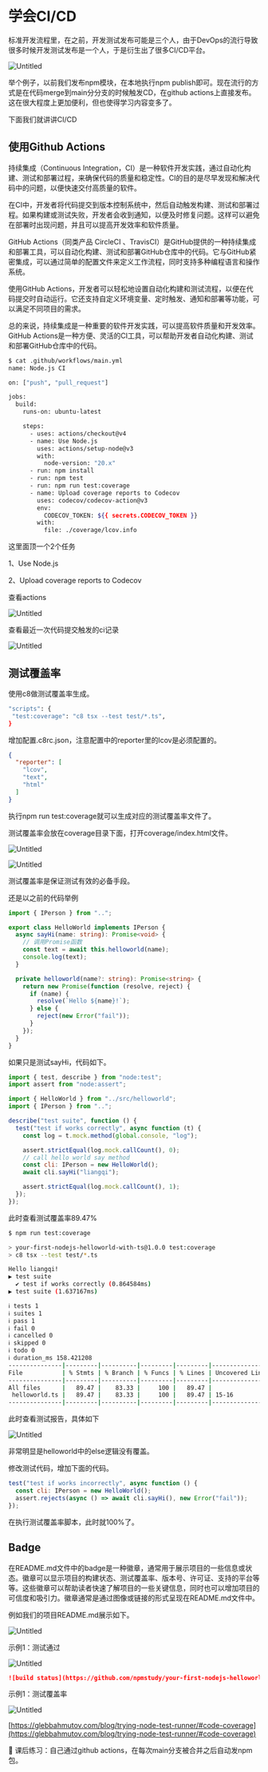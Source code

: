 
# 学会CI/CD

标准开发流程里，在之前，开发测试发布可能是三个人，由于DevOps的流行导致很多时候开发测试发布是一个人，于是衍生出了很多CI/CD平台。

![Untitled](img/Untitled%204.png)

举个例子，以前我们发布npm模块，在本地执行npm publish即可。现在流行的方式是在代码merge到main分分支的时候触发CD，在github actions上直接发布。这在很大程度上更加便利，但也使得学习内容变多了。

下面我们就讲讲CI/CD

## 使用Github Actions

持续集成（Continuous Integration，CI）是一种软件开发实践，通过自动化构建、测试和部署过程，来确保代码的质量和稳定性。CI的目的是尽早发现和解决代码中的问题，以便快速交付高质量的软件。

在CI中，开发者将代码提交到版本控制系统中，然后自动触发构建、测试和部署过程。如果构建或测试失败，开发者会收到通知，以便及时修复问题。这样可以避免在部署时出现问题，并且可以提高开发效率和软件质量。

GitHub Actions（同类产品 CircleCI 、TravisCI）是GitHub提供的一种持续集成和部署工具，可以自动化构建、测试和部署GitHub仓库中的代码。它与GitHub紧密集成，可以通过简单的配置文件来定义工作流程，同时支持多种编程语言和操作系统。

使用GitHub Actions，开发者可以轻松地设置自动化构建和测试流程，以便在代码提交时自动运行。它还支持自定义环境变量、定时触发、通知和部署等功能，可以满足不同项目的需求。

总的来说，持续集成是一种重要的软件开发实践，可以提高软件质量和开发效率。GitHub Actions是一种方便、灵活的CI工具，可以帮助开发者自动化构建、测试和部署GitHub仓库中的代码。

```bash
$ cat .github/workflows/main.yml
name: Node.js CI

on: ["push", "pull_request"]

jobs:
  build:
    runs-on: ubuntu-latest

    steps:
      - uses: actions/checkout@v4
      - name: Use Node.js
        uses: actions/setup-node@v3
        with:
          node-version: "20.x"
      - run: npm install
      - run: npm test
      - run: npm run test:coverage
      - name: Upload coverage reports to Codecov
        uses: codecov/codecov-action@v3
        env:
          CODECOV_TOKEN: ${{ secrets.CODECOV_TOKEN }}
        with:
          file: ./coverage/lcov.info
```

这里面顶一个2个任务

1、Use Node.js

2、Upload coverage reports to Codecov

查看actions

![Untitled](img/Untitled%205.png)

查看最近一次代码提交触发的ci记录

![Untitled](img/Untitled%206.png)

## 测试覆盖率

使用c8做测试覆盖率生成。

```bash
"scripts": {
 "test:coverage": "c8 tsx --test test/*.ts",
}
```

增加配置.c8rc.json，注意配置中的reporter里的lcov是必须配置的。

```json
{
  "reporter": [
    "lcov",
    "text",
    "html"
  ]
}
```

执行npm run test:coverage就可以生成对应的测试覆盖率文件了。

测试覆盖率会放在coverage目录下面，打开coverage/index.html文件。

![Untitled](img/Untitled%207.png)

![Untitled](img/Untitled%208.png)

测试覆盖率是保证测试有效的必备手段。

还是以之前的代码举例

```ts
import { IPerson } from "..";

export class HelloWorld implements IPerson {
  async sayHi(name: string): Promise<void> {
    // 调用Promise函数
    const text = await this.helloworld(name);
    console.log(text);
  }

  private helloworld(name?: string): Promise<string> {
    return new Promise(function (resolve, reject) {
      if (name) {
        resolve(`Hello ${name}!`);
      } else {
        reject(new Error("fail"));
      }
    });
  }
}
```

如果只是测试sayHi，代码如下。

```js
import { test, describe } from "node:test";
import assert from "node:assert";

import { HelloWorld } from "../src/helloworld";
import { IPerson } from "..";

describe("test suite", function () {
  test("test if works correctly", async function (t) {
    const log = t.mock.method(global.console, "log");

    assert.strictEqual(log.mock.callCount(), 0);
    // call hello world say method
    const cli: IPerson = new HelloWorld();
    await cli.sayHi("liangqi");

    assert.strictEqual(log.mock.callCount(), 1);
  });
});
```

此时查看测试覆盖率89.47%

```bash
$ npm run test:coverage

> your-first-nodejs-helloworld-with-ts@1.0.0 test:coverage
> c8 tsx --test test/*.ts

Hello liangqi!
▶ test suite
  ✔ test if works correctly (0.864584ms)
▶ test suite (1.637167ms)

ℹ tests 1
ℹ suites 1
ℹ pass 1
ℹ fail 0
ℹ cancelled 0
ℹ skipped 0
ℹ todo 0
ℹ duration_ms 158.421208
---------------|---------|----------|---------|---------|-------------------
File           | % Stmts | % Branch | % Funcs | % Lines | Uncovered Line #s
---------------|---------|----------|---------|---------|-------------------
All files      |   89.47 |    83.33 |     100 |   89.47 |
 helloworld.ts |   89.47 |    83.33 |     100 |   89.47 | 15-16
---------------|---------|----------|---------|---------|-------------------
```

此时查看测试报告，具体如下

![Untitled](img/Untitled%209.png)

非常明显是helloworld中的else逻辑没有覆盖。

修改测试代码，增加下面的代码。

```js
test("test if works incorrectly", async function () {
  const cli: IPerson = new HelloWorld();
  assert.rejects(async () => await cli.sayHi(), new Error("fail"));
});
```

在执行测试覆盖率脚本，此时就100%了。

## Badge

在README.md文件中的badge是一种徽章，通常用于展示项目的一些信息或状态。徽章可以显示项目的构建状态、测试覆盖率、版本号、许可证、支持的平台等等。这些徽章可以帮助读者快速了解项目的一些关键信息，同时也可以增加项目的可信度和吸引力。徽章通常是通过图像或链接的形式呈现在README.md文件中。

例如我们的项目README.md展示如下。

![Untitled](img/Untitled%2010.png)

示例1：测试通过

![Untitled](img/Untitled%2011.png)

```md
![build status](https://github.com/npmstudy/your-first-nodejs-helloworld-with-ts/actions/workflows/main.yml/badge.svg)
```

示例1：测试覆盖率

![Untitled](img/Untitled%2012.png)

[https://glebbahmutov.com/blog/trying-node-test-runner/#code-coverage](https://glebbahmutov.com/blog/trying-node-test-runner/#code-coverage)

<aside>
📢 课后练习：自己通过github actions，在每次main分支被合并之后自动发npm包。

</aside>
